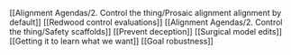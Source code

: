 [[Alignment Agendas/2. Control the thing/Prosaic alignment alignment by default]]
[[Redwood control evaluations]]
[[Alignment Agendas/2. Control the thing/Safety scaffolds]]
[[Prevent deception]]
[[Surgical model edits]]
[[Getting it to learn what we want]]
[[Goal robustness]]
